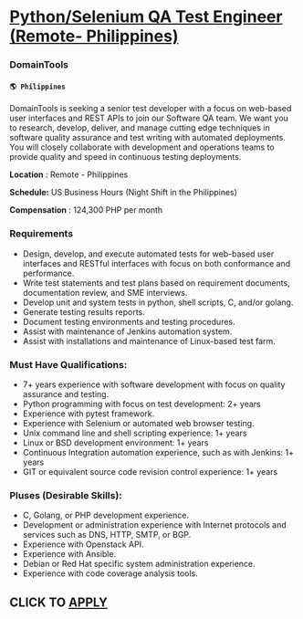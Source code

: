 # [Python/Selenium QA Test Engineer (Remote- Philippines)](https://www.remotewlb.com/apply/python-selenium-qa-test-engineer-remote-philippines-59958)  
### DomainTools  
#### `🌎 Philippines`  

DomainTools is seeking a senior test developer with a focus on web-based user interfaces and REST APIs to join our Software QA team. We want you to research, develop, deliver, and manage cutting edge techniques in software quality assurance and test writing with automated deployments. You will closely collaborate with development and operations teams to provide quality and speed in continuous testing deployments.

 **Location** : Remote - Philippines

 **Schedule:** US Business Hours (Night Shift in the Philippines)

**Compensation** : 124,300 PHP per month

### Requirements

  * Design, develop, and execute automated tests for web-based user interfaces and RESTful interfaces with focus on both conformance and performance.
  * Write test statements and test plans based on requirement documents, documentation review, and SME interviews.
  * Develop unit and system tests in python, shell scripts, C, and/or golang.
  * Generate testing results reports.
  * Document testing environments and testing procedures.
  * Assist with maintenance of Jenkins automation system.
  * Assist with installations and maintenance of Linux-based test farm.

### Must Have Qualifications:

  * 7+ years experience with software development with focus on quality assurance and testing.
  * Python programming with focus on test development: 2+ years
  * Experience with pytest framework.
  * Experience with Selenium or automated web browser testing.
  * Unix command line and shell scripting experience: 1+ years
  * Linux or BSD development environment: 1+ years
  * Continuous Integration automation experience, such as with Jenkins: 1+ years
  * GIT or equivalent source code revision control experience: 1+ years

### Pluses (Desirable Skills):

  * C, Golang, or PHP development experience.
  * Development or administration experience with Internet protocols and services such as DNS, HTTP, SMTP, or BGP.
  * Experience with Openstack API.
  * Experience with Ansible.
  * Debian or Red Hat specific system administration experience.
  * Experience with code coverage analysis tools.

  
## CLICK TO [APPLY](https://www.remotewlb.com/apply/python-selenium-qa-test-engineer-remote-philippines-59958)


